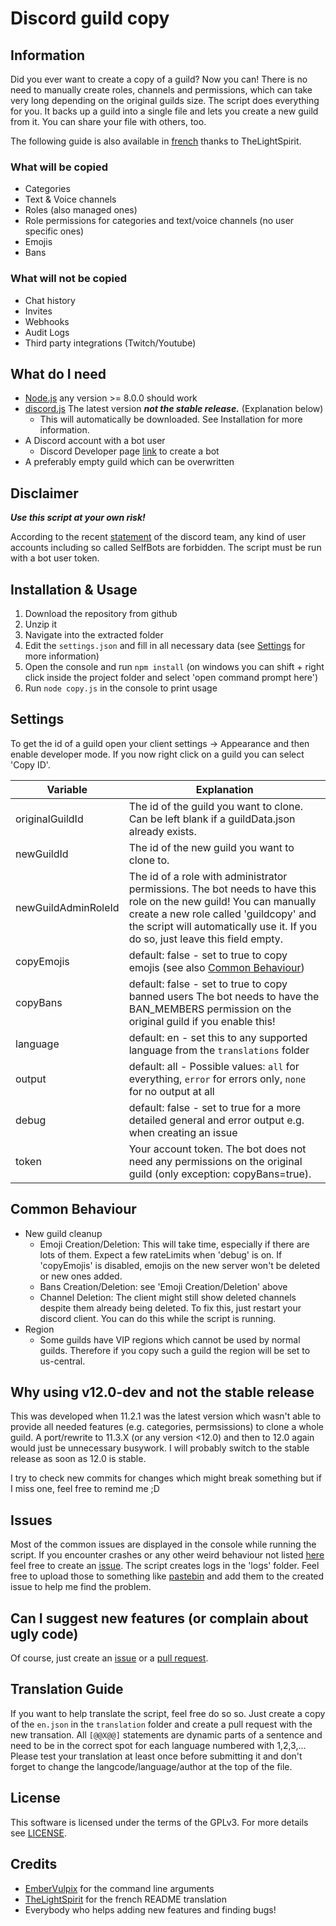 # Discord guild copy

## Information
Did you ever want to create a copy of a guild? Now you can! There is no need to manually create roles, channels and permissions, which can take very long depending on the original guilds size. The script does everything for you. It backs up a guild into a single file and lets you create a new guild from it. You can share your file with others, too.

The following guide is also available in [french](https://github.com/Jisagi/Discord-guild-copy/blob/master/README.fr.md) thanks to TheLightSpirit.

### What will be copied
- Categories
- Text & Voice channels
- Roles (also managed ones)
- Role permissions for categories and text/voice channels (no user specific ones)
- Emojis
- Bans

### What will not be copied
- Chat history
- Invites
- Webhooks
- Audit Logs
- Third party integrations (Twitch/Youtube)

## What do I need
- [Node.js](https://nodejs.org/) any version >= 8.0.0 should work
- [discord.js](https://github.com/hydrabolt/discord.js) The latest version **_not the stable release._** (Explanation below)
  - This will automatically be downloaded. See Installation for more information.
- A Discord account with a bot user
  - Discord Developer page [link](https://discordapp.com/developers/applications/me) to create a bot
- A preferably empty guild which can be overwritten

## Disclaimer
**_Use this script at your own risk!_**

According to the recent [statement](https://support.discordapp.com/hc/en-us/articles/115002192352-Automated-user-accounts-self-bots000000) of the discord team, any kind of user accounts including so called SelfBots are forbidden. The script must be run with a bot user token.

## Installation & Usage
1. Download the repository from github
2. Unzip it
3. Navigate into the extracted folder
4. Edit the `settings.json` and fill in all necessary data (see [Settings](https://github.com/Jisagi/Discord-guild-copy#settings) for more information)
5. Open the console and run `npm install` (on windows you can shift + right click inside the project folder and select 'open command prompt here')
6. Run `node copy.js` in the console to print usage

## Settings
To get the id of a guild open your client settings -> Appearance and then enable developer mode. If you now right click on a guild you can select 'Copy ID'.

| Variable | Explanation |
| --- | --- |
| originalGuildId | The id of the guild you want to clone. Can be left blank if a guildData.json already exists. |
| newGuildId | The id of the new guild you want to clone to. |
| newGuildAdminRoleId | The id of a role with administrator permissions. The bot needs to have this role on the new guild! You can manually create a new role called 'guildcopy' and the script will automatically use it. If you do so, just leave this field empty. |
| copyEmojis | default: false - set to true to copy emojis (see also [Common Behaviour](https://github.com/Jisagi/Discord-guild-copy#common-behaviour)) |
| copyBans | default: false - set to true to copy banned users The bot needs to have the BAN_MEMBERS permission on the original guild if you enable this! |
| language | default: en - set this to any supported language from the `translations` folder |
| output | default: all - Possible values: `all` for everything, `error` for errors only, `none` for no output at all |
| debug | default: false - set to true for a more detailed general and error output e.g. when creating an issue |
| token | Your account token. The bot does not need any permissions on the original guild (only exception: copyBans=true). |

## Common Behaviour
- New guild cleanup
  - Emoji Creation/Deletion: This will take time, especially if there are lots of them. Expect a few rateLimits when 'debug' is on. If 'copyEmojis' is disabled, emojis on the new server won't be deleted or new ones added.
  - Bans Creation/Deletion: see 'Emoji Creation/Deletion' above
  - Channel Deletion: The client might still show deleted channels despite them already being deleted. To fix this, just restart your discord client. You can do this while the script is running.
- Region
  - Some guilds have VIP regions which cannot be used by normal guilds. Therefore if you copy such a guild the region will be set to us-central.

## Why using v12.0-dev and not the stable release
This was developed when 11.2.1 was the latest version which wasn't able to provide all needed features (e.g. categories, permsissions) to clone a whole guild. A port/rewrite to 11.3.X (or any version <12.0) and then to 12.0 again would just be unnecessary busywork.
I will probably switch to the stable release as soon as 12.0 is stable.

I try to check new commits for changes which might break something but if I miss one, feel free to remind me ;D

## Issues
Most of the common issues are displayed in the console while running the script. If you encounter crashes or any other weird behaviour not listed [here](https://github.com/Jisagi/Discord-guild-copy#common-behaviour) feel free to create an [issue](https://github.com/Jisagi/Discord-guild-copy/issues/new). The script creates logs in the 'logs' folder. Feel free to upload those to something like [pastebin](https://pastebin.com/) and add them to the created issue to help me find the problem.

## Can I suggest new features (or complain about ugly code)
Of course, just create an [issue](https://github.com/Jisagi/Discord-guild-copy/issues/new) or a [pull request](https://github.com/Jisagi/Discord-guild-copy/compare).

## Translation Guide
If you want to help translate the script, feel free do so so. Just create a copy of the `en.json` in the `translation` folder and create a pull request with the new transation. All `[@@X@@]` statements are dynamic parts of a sentence and need to be in the correct spot for each language numbered with 1,2,3,... Please test your translation at least once before submitting it and don't forget to change the langcode/language/author at the top of the file.

## License
This software is licensed under the terms of the GPLv3. For more details see [LICENSE](https://github.com/Jisagi/Discord-guild-copy/blob/master/LICENSE).

## Credits
- [EmberVulpix](https://github.com/EmberVulpix) for the command line arguments
- [TheLightSpirit](https://github.com/TheLightSpirit) for the french README translation
- Everybody who helps adding new features and finding bugs!